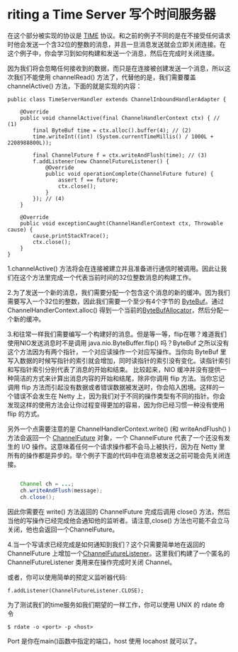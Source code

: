 riting a Time Server 写个时间服务器
===============

在这个部分被实现的协议是 [TIME](http://tools.ietf.org/html/rfc868) 协议。和之前的例子不同的是在不接受任何请求时他会发送一个含32位的整数的消息，并且一旦消息发送就会立即关闭连接。在这个例子中，你会学习到如何构建和发送一个消息，然后在完成时关闭连接。

因为我们将会忽略任何接收到的数据，而只是在连接被创建发送一个消息，所以这次我们不能使用 channelRead() 方法了，代替他的是，我们需要覆盖 channelActive() 方法，下面的就是实现的内容：
	
	public class TimeServerHandler extends ChannelInboundHandlerAdapter {
		
		@Override
	    public void channelActive(final ChannelHandlerContext ctx) { // (1)
	        final ByteBuf time = ctx.alloc().buffer(4); // (2)
	        time.writeInt((int) (System.currentTimeMillis() / 1000L + 2208988800L));
	
	        final ChannelFuture f = ctx.writeAndFlush(time); // (3)
	        f.addListener(new ChannelFutureListener() {
	            @Override
	            public void operationComplete(ChannelFuture future) {
	                assert f == future;
	                ctx.close();
	            }
	        }); // (4)
	    }
	
	    @Override
	    public void exceptionCaught(ChannelHandlerContext ctx, Throwable cause) {
	        cause.printStackTrace();
	        ctx.close();
	    }
	}

1.channelActive() 方法将会在连接被建立并且准备进行通信时被调用。因此让我们在这个方法里完成一个代表当前时间的32位整数消息的构建工作。

2.为了发送一个新的消息，我们需要分配一个包含这个消息的新的缓冲。因为我们需要写入一个32位的整数，因此我们需要一个至少有4个字节的 [ByteBuf](http://netty.io/4.0/api/io/netty/buffer/ByteBuf.html)。通过 ChannelHandlerContext.alloc() 得到一个当前的[ByteBufAllocator](http://netty.io/4.0/api/io/netty/buffer/ByteBufAllocator.html)，然后分配一个新的缓冲。

3.和往常一样我们需要编写一个构建好的消息。但是等一等，flip在哪？难道我们使用NIO发送消息时不是调用 java.nio.ByteBuffer.flip() 吗？ByteBuf 之所以没有这个方法因为有两个指针，一个对应读操作一个对应写操作。当你向 ByteBuf 里写入数据的时候写指针的索引就会增加，同时读指针的索引没有变化。读指针索引和写指针索引分别代表了消息的开始和结束。
比较起来，NIO 缓冲并没有提供一种简洁的方式来计算出消息内容的开始和结尾，除非你调用 flip 方法。当你忘记调用 flip 方法而引起没有数据或者错误数据被发送时，你会陷入困境。这样的一个错误不会发生在 Netty 上，因为我们对于不同的操作类型有不同的指针。你会发现这样的使用方法会让你过程变得更加的容易，因为你已经习惯一种没有使用 flip 的方式。

另外一个点需要注意的是 ChannelHandlerContext.write() (和 writeAndFlush() )方法会返回一个 [ChannelFuture](http://netty.io/4.0/api/io/netty/channel/ChannelFuture.html) 对象，一个 ChannelFuture 代表了一个还没有发生的 I/O 操作。这意味着任何一个请求操作都不会马上被执行，因为在 Netty 里所有的操作都是异步的。举个例子下面的代码中在消息被发送之前可能会先关闭连接。

```java

	Channel ch = ...;
	ch.writeAndFlush(message);
	ch.close();

```

因此你需要在 write() 方法返回的 ChannelFuture 完成后调用 close() 方法，然后当他的写操作已经完成他会通知他的监听者。请注意,close() 方法也可能不会立马关闭，他也会返回一个ChannelFuture。

4.当一个写请求已经完成是如何通知到我们？这个只需要简单地在返回的 ChannelFuture 上增加一个[ChannelFutureListener](http://netty.io/4.0/api/io/netty/channel/ChannelFutureListener.html)。这里我们构建了一个匿名的 ChannelFutureListener 类用来在操作完成时关闭 Channel。

或者，你可以使用简单的预定义监听器代码:

	f.addListener(ChannelFutureListener.CLOSE);

为了测试我们的time服务如我们期望的一样工作，你可以使用 UNIX 的 rdate 命令
    
	$ rdate -o <port> -p <host>

Port 是你在main()函数中指定的端口，host 使用 locahost 就可以了。